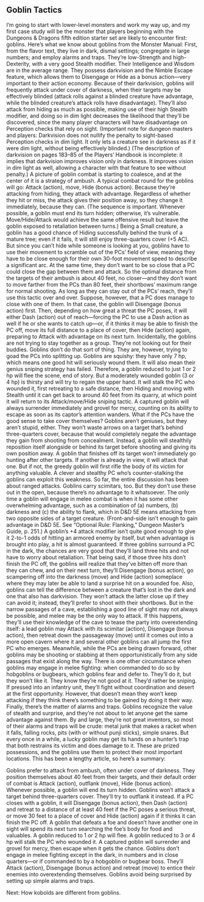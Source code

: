 ## Goblin Tactics

I’m going to start with lower-level monsters and work my way up, and my first case study will be the monster that players beginning with the Dungeons & Dragons fifth edition starter set are likely to encounter first: goblins.
Here’s what we know about goblins from the Monster Manual: First, from the flavor text, they live in dark, dismal settings; congregate in large numbers; and employ alarms and traps. They’re low-Strength and high-Dexterity, with a very good Stealth modifier. Their Intelligence and Wisdom are in the average range. They possess darkvision and the Nimble Escape feature, which allows them to Disengage or Hide as a bonus action—very important to their action economy.
Because of their darkvision, goblins will frequently attack under cover of darkness, when their targets may be effectively blinded (attack rolls against a blinded creature have advantage, while the blinded creature’s attack rolls have disadvantage). They’ll also attack from hiding as much as possible, making use of their high Stealth modifier, and doing so in dim light decreases the likelihood that they’ll be discovered, since the many player characters will have disadvantage on Perception checks that rely on sight. (Important note for dungeon masters and players: Darkvision does not nullify the penalty to sight-based Perception checks in dim light. It only lets a creature see in darkness as if it were dim light, without being effectively blinded.) (The description of darkvision on pages 183–85 of the Players’ Handbook is incomplete: it implies that darkvision improves vision only in darkness. It improves vision in dim light as well, allowing a character with that feature to see without penalty.)
A picture of goblin combat is starting to coalesce, and at the center of it is a strategy of ambush.
A typical combat round for the goblins will go: Attack (action), move, Hide (bonus action). Because they’re attacking from hiding, they attack with advantage. Regardless of whether they hit or miss, the attack gives their position away, so they change it immediately, because they can. (The sequence is important. Whenever possible, a goblin must end its turn hidden; otherwise, it’s vulnerable. Move/Hide/Attack would achieve the same offensive result but leave the goblin exposed to retaliation between turns.) Being a Small creature, a goblin has a good chance of Hiding successfully behind the trunk of a mature tree; even if it fails, it will still enjoy three-quarters cover (+5 AC). But since you can’t hide while someone is looking at you, goblins have to use their movement to scramble out of the PCs’ field of view, meaning they have to be close enough for their own 30-foot movement speed to describe a significant arc. At the same time, they don’t want to be so close that a PC could close the gap between them and attack. So the optimal distance from the targets of their ambush is about 40 feet, no closer—and they don’t want to move farther from the PCs than 80 feet, their shortbows’ maximum range for normal shooting.
As long as they can stay out of the PCs’ reach, they’ll use this tactic over and over. Suppose, however, that a PC does manage to close with one of them. In that case, the goblin will Disengage (bonus action) first. Then, depending on how great a threat the PC poses, it will either Dash (action) out of reach—forcing the PC to use a Dash action as well if he or she wants to catch up—or, if it thinks it may be able to finish the PC off, move its full distance to a place of cover, then Hide (action) again, preparing to Attack with advantage on its next turn.
Incidentally, the goblins are not trying to stay together as a group. They’re not looking out for their buddies. Goblins don’t do that sort of thing. They are, however, trying to goad the PCs into splitting up.
Goblins are squishy: they have only 7 hp, which means one good hit will seriously wound them. It will also mean their genius sniping strategy has failed. Therefore, a goblin reduced to just 1 or 2 hp will flee the scene, end of story. But a moderately wounded goblin (3 or 4 hp) is thirsty and will try to regain the upper hand. It will stalk the PC who wounded it, first retreating to a safe distance, then Hiding and moving with Stealth until it can get back to around 40 feet from its quarry, at which point it will return to its Attack/move/Hide sniping tactic. A captured goblin will always surrender immediately and grovel for mercy, counting on its ability to escape as soon as its captor’s attention wanders.
What if the PCs have the good sense to take cover themselves? Goblins aren’t geniuses, but they aren’t stupid, either. They won’t waste arrows on a target that’s behind three-quarters cover, because that would completely negate the advantage they gain from shooting from concealment. Instead, a goblin will stealthily reposition itself alongside or behind its target before shooting and giving its own position away.
A goblin that finishes off its target won’t immediately go hunting after other targets. If another is already in view, it will attack that one. But if not, the greedy goblin will first rifle the body of its victim for anything valuable. A clever and stealthy PC who’s counter-stalking the goblins can exploit this weakness.
So far, the entire discussion has been about ranged attacks. Goblins carry scimitars, too. But they don’t use these out in the open, because there’s no advantage to it whatsoever. The only time a goblin will engage in melee combat is when it has some other overwhelming advantage, such as a combination of (a) numbers, (b) darkness and (c) the ability to flank, which in D&D 5E means attacking from two opposite sides of a target creature. (Front-and-side isn’t enough to gain advantage in D&D 5E. See “Optional Rule: Flanking,” Dungeon Master’s Guide, p. 251.) A goblin’s +4 attack modifier isn’t quite good enough to give it 2-to-1 odds of hitting an armored enemy by itself, but when advantage is brought into play, a hit is almost guaranteed. If three goblins surround a PC in the dark, the chances are very good that they’ll land three hits and not have to worry about retaliation. That being said, if those three hits don’t finish the PC off, the goblins will realize that they’ve bitten off more than they can chew, and on their next turn, they’ll Disengage (bonus action), go scampering off into the darkness (move) and Hide (action) someplace where they may later be able to land a surprise hit on a wounded foe.
Also, goblins can tell the difference between a creature that’s lost in the dark and one that also has darkvision. They won’t attack the latter close up if they can avoid it; instead, they’ll prefer to shoot with their shortbows. But in the narrow passages of a cave, establishing a good line of sight may not always be possible, and melee may be the only way to attack. If this happens, they’ll use their knowledge of the cave to tease the party into overextending itself: a lead goblin may Attack with its scimitar (action), Disengage (bonus action), then retreat down the passageway (move) until it comes out into a more open cavern where it and several other goblins can all jump the first PC who emerges. Meanwhile, while the PCs are being drawn forward, other goblins may be shooting or stabbing at them opportunistically from any side passages that exist along the way.
There is one other circumstance when goblins may engage in melee fighting: when commanded to do so by hobgoblins or bugbears, which goblins fear and defer to. They’ll do it, but they won’t like it. They know they’re not good at it. They’d rather be sniping. If pressed into an infantry unit, they’ll fight without coordination and desert at the first opportunity. However, that doesn’t mean they won’t keep attacking if they think there’s something to be gained by doing it their way.
Finally, there’s the matter of alarms and traps. Goblins recognize the value of stealth and surprise, and they’re not about to let anyone get the same advantage against them. By and large, they’re not great inventors, so most of their alarms and traps will be crude: metal junk that makes a racket when it falls, falling rocks, pits (with or without punji sticks), simple snares. But every once in a while, a lucky goblin may get its hands on a hunter’s trap that both restrains its victim and does damage to it. These are prized possessions, and the goblins use them to protect their most important locations.
This has been a lengthy article, so here’s a summary:

Goblins prefer to attack from ambush, often under cover of darkness.
They position themselves about 40 feet from their targets, and their default order of combat is Attack (action), outflank (move), Hide (bonus action). Whenever possible, a goblin will end its turn hidden.
Goblins won’t attack a target behind three-quarters cover. They’ll try to outflank it instead.
If a PC closes with a goblin, it will Disengage (bonus action), then Dash (action) and retreat to a distance of at least 40 feet if the PC poses a serious threat, or move 30 feet to a place of cover and Hide (action) again if it thinks it can finish the PC off.
A goblin that defeats a foe and doesn’t have another one in sight will spend its next turn searching the foe’s body for food and valuables.
A goblin reduced to 1 or 2 hp will flee. A goblin reduced to 3 or 4 hp will stalk the PC who wounded it. A captured goblin will surrender and grovel for mercy, then escape when it gets the chance.
Goblins don’t engage in melee fighting except in the dark, in numbers and in close quarters—or if commanded to by a hobgoblin or bugbear boss. They’ll Attack (action), Disengage (bonus action) and retreat (move) to entice their enemies into overextending themselves.
Goblins avoid being surprised by setting up simple alarms and traps.

Next: How kobolds are different from goblins.
